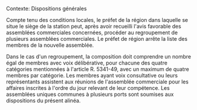 Contexte: Dispositions générales

Compte tenu des conditions locales, le préfet de la région dans laquelle se situe le siège de la station peut, après avoir recueilli l'avis favorable des assemblées commerciales concernées, procéder au regroupement de plusieurs assemblées commerciales. Le préfet de région arrête la liste des membres de la nouvelle assemblée.

Dans le cas d'un regroupement, la composition doit comprendre un nombre égal de membres avec voix délibérative, pour chacune des quatre catégories mentionnées à l'article R. 5341-49, avec un maximum de quatre membres par catégorie. Les membres ayant voix consultative ou leurs représentants assistent aux réunions de l'assemblée commerciale pour les affaires inscrites à l'ordre du jour relevant de leur compétence. Les assemblées uniques communes à plusieurs ports sont soumises aux dispositions du présent alinéa.